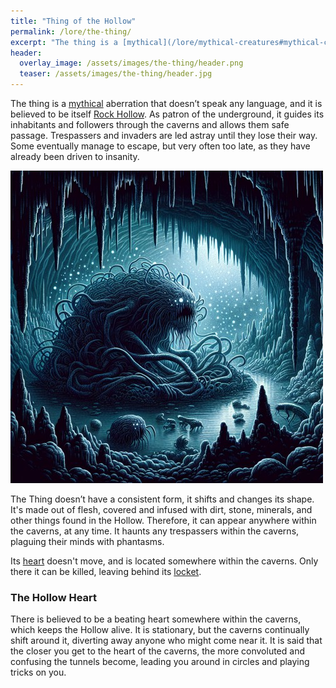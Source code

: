 ```yaml
---
title: "Thing of the Hollow"
permalink: /lore/the-thing/
excerpt: "The thing is a [mythical](/lore/mythical-creatures#mythical-creatures) aberration that doesn’t speak any language, and it is believed to be itself [Rock Hollow](/lore/rock-hollow#rock-hollow)."
header:
  overlay_image: /assets/images/the-thing/header.png
  teaser: /assets/images/the-thing/header.jpg
---
```


The thing is a [mythical](/lore/mythical-creatures#mythical-creatures) aberration that doesn’t speak any language, and it is believed to be itself [Rock Hollow](/lore/rock-hollow#rock-hollow). As patron of the underground, it guides its inhabitants and followers through the caverns and allows them safe passage. Trespassers and invaders are led astray until they lose their way. Some eventually manage to escape, but very often too late, as they have already been driven to insanity.

[![An illustration of the thing](../../assets/images/the-thing/normal.jpg)](../../assets/images/the-thing/full.png)

The Thing doesn’t have a consistent form, it shifts and changes its shape. It's made out of flesh, covered and infused with dirt, stone, minerals, and other things found in the Hollow. Therefore, it can appear anywhere within the caverns, at any time. It haunts any trespassers within the caverns, plaguing their minds with phantasms.

Its [heart](#the-hollow-heart) doesn't move, and is located somewhere within the caverns. Only there it can be killed, leaving behind its [locket](/items/the-locket#the-locket).

### The Hollow Heart
There is believed to be a beating heart somewhere within the caverns, which keeps the Hollow alive. It is stationary, but the caverns continually shift around it, diverting away anyone who might come near it. It is said that the closer you get to the heart of the caverns, the more convoluted and confusing the tunnels become, leading you around in circles and playing tricks on you.
